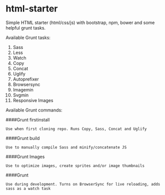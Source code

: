html-starter
============

Simple HTML starter (html/css/js) with bootstrap, npm, bower and some helpful grunt tasks.

Available Grunt tasks:

1. Sass
2. Less
3. Watch
3. Copy
3. Concat
4. Uglify
5. Autoprefixer
6. Browsersync
7. Imagemin
8. Svgmin
9. Responsive Images

Available Grunt commands:

####Grunt firstinstall

```Use when first cloning repo. Runs Copy, Sass, Concat and Uglify```

####Grunt build

```Use to manually compile Sass and minify/concatenate JS```

####Grunt Images

```Use to optimize images, create sprites and/or image thumbnails```

####Grunt

```Use during development. Turns on BrowserSync for live reloading, adds sass as a watch task```
